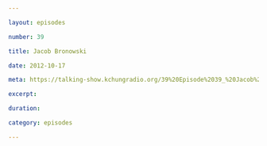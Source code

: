 ```yaml
---

layout: episodes

number: 39

title: Jacob Bronowski

date: 2012-10-17

meta: https://talking-show.kchungradio.org/39%20Episode%2039_%20Jacob%20Bronowski.mp3

excerpt: 

duration: 

category: episodes

---
```


